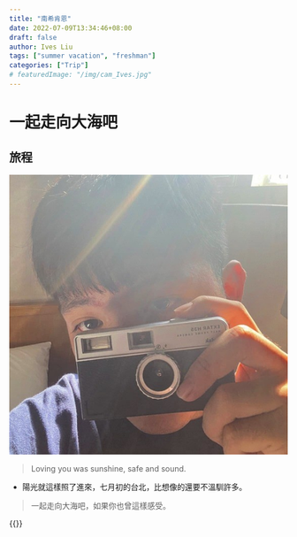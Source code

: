 ```yaml
---
title: "南希肯恩"
date: 2022-07-09T13:34:46+08:00
draft: false
author: Ives Liu
tags: ["summer vacation", "freshman"]
categories: ["Trip"]
# featuredImage: "/img/cam_Ives.jpg"
---
```


<!--more-->
# __一起走向大海吧__

## 旅程
<!-- ![](/img/cam_Ives.jpg) -->
![](/img/Ives.jpg)
<!-- <img src="/img/cam_Ives.jpg"  width="300" height="300"> -->
> Loving you was sunshine, safe and sound.

- 陽光就這樣照了進來，七月初的台北，比想像的還要不溫馴許多。
> 一起走向大海吧，如果你也曾這樣感受。

{{<youtube exVEN7hlqBg>}}


<script src="https://utteranc.es/client.js"
        repo="IvesLiu1026/commentsforIvesblog"
        issue-term="pathname"
        theme="github-dark"
        crossorigin="anonymous"
        async>
</script>

